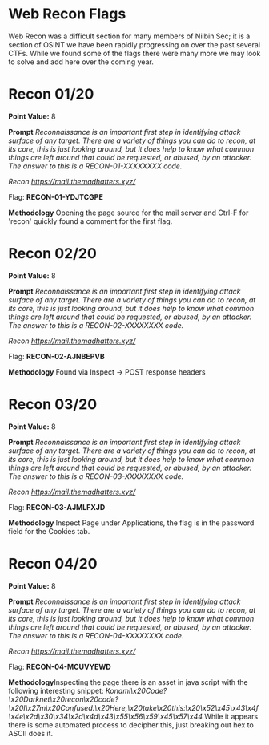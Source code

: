 # Web Recon Flags

Web Recon was a difficult section for many members of Nilbin Sec; it is a section of OSINT we have been rapidly progressing on over the past several CTFs. While we found some of the flags there were many more we may look to solve and add here over the coming year.

# Recon 01/20
**Point Value:** 8

**Prompt**
_Reconnaissance is an important first step in identifying attack surface of any target. There are a variety of things you can do to recon, at its core, this is just looking around, but it does help to know what common things are left around that could be requested, or abused, by an attacker. The answer to this is a RECON-01-XXXXXXXX code._

_Recon https://mail.themadhatters.xyz/_

Flag: **RECON-01-YDJTCGPE**

**Methodology**
Opening the page source for the mail server and Ctrl-F for 'recon' quickly found a comment for the first flag.

# Recon 02/20
**Point Value:** 8

**Prompt**
_Reconnaissance is an important first step in identifying attack surface of any target. There are a variety of things you can do to recon, at its core, this is just looking around, but it does help to know what common things are left around that could be requested, or abused, by an attacker. The answer to this is a RECON-02-XXXXXXXX code._

_Recon https://mail.themadhatters.xyz/_

Flag: **RECON-02-AJNBEPVB**

**Methodology**
Found via Inspect -> POST response headers

# Recon 03/20
**Point Value:** 8

**Prompt**
_Reconnaissance is an important first step in identifying attack surface of any target. There are a variety of things you can do to recon, at its core, this is just looking around, but it does help to know what common things are left around that could be requested, or abused, by an attacker. The answer to this is a RECON-03-XXXXXXXX code._

_Recon https://mail.themadhatters.xyz/_

Flag: **RECON-03-AJMLFXJD**

**Methodology**
Inspect Page under Applications, the flag is in the password field for the Cookies tab.

# Recon 04/20
**Point Value:** 8

**Prompt**
_Reconnaissance is an important first step in identifying attack surface of any target. There are a variety of things you can do to recon, at its core, this is just looking around, but it does help to know what common things are left around that could be requested, or abused, by an attacker. The answer to this is a RECON-04-XXXXXXXX code._

_Recon https://mail.themadhatters.xyz/_

Flag: **RECON-04-MCUVYEWD**

**Methodology**Inspecting the page there is an asset in java script with the following interesting snippet:
_Konami\x20Code?\x20Darknet\x20recon\x20code?\x20I\x27m\x20Confused.\x20Here,\x20take\x20this:\x20\x52\x45\x43\x4f\x4e\x2d\x30\x34\x2d\x4d\x43\x55\x56\x59\x45\x57\x44_
While it appears there is some automated process to decipher this, just breaking out hex to ASCII does it.
